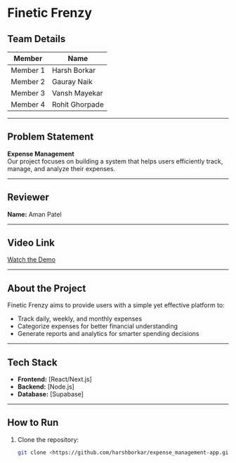 # Finetic Frenzy

## Team Details
| Member | Name |
|--------|------|
| Member 1 | Harsh Borkar |
| Member 2 | Gauray Naik |
| Member 3 | Vansh Mayekar |
| Member 4 | Rohit Ghorpade |

---

## Problem Statement
**Expense Management**  
Our project focuses on building a system that helps users efficiently track, manage, and analyze their expenses.

---

## Reviewer
**Name:** Aman Patel

---

## Video Link
[Watch the Demo](https://youtu.be/zdRTCxwSWHA?si=qMoxaKqO_D9aU80P)  



---

## About the Project
Finetic Frenzy aims to provide users with a simple yet effective platform to:  
- Track daily, weekly, and monthly expenses  
- Categorize expenses for better financial understanding  
- Generate reports and analytics for smarter spending decisions  

---

## Tech Stack
- **Frontend:** [React/Next.js]  
- **Backend:** [Node.js]  
- **Database:** [Supabase]  

---

## How to Run
1. Clone the repository:  
   ```bash
   git clone <https://github.com/harshborkar/expense_management-app.git>
